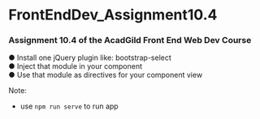 # FrontEndDev_Assignment10.4
### Assignment 10.4 of the AcadGild Front End Web Dev Course

● Install one jQuery plugin like: bootstrap-select  
● Inject that module in your component  
● Use that module as directives for your component view  


Note:

* use `npm run serve` to run app
